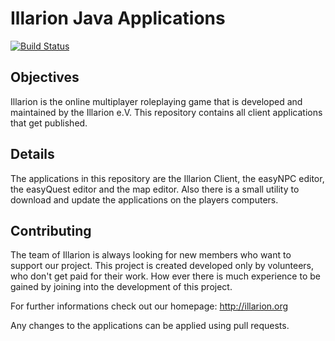 Illarion Java Applications
==========================

[![Build Status](http://illarion.org:8080/job/Illarion%20Applications/badge/icon)](http://illarion.org:8080/job/Illarion%20Applications/)

Objectives
----------

Illarion is the online multiplayer roleplaying game that is developed and
maintained by the Illarion e.V. This repository contains all client
applications that get published.

Details
-------

The applications in this repository are the Illarion Client, the easyNPC
editor, the easyQuest editor and the map editor. Also there is a small utility
to download and update the applications on the players computers.

Contributing
------------

The team of Illarion is always looking for new members who want to support our
project. This project is created developed only by volunteers, who don't get
paid for their work. How ever there is much experience to be gained by joining
into the development of this project.

For further informations check out our homepage: http://illarion.org

Any changes to the applications can be applied using pull requests.